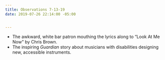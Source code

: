 ```yaml
---
title: Observations 7-13-19
date: 2019-07-26 22:14:00 -05:00


---
```


- The awkward, white bar patron mouthing the lyrics along to “Look At Me Now” by Chris Brown.
- The inspiring *Guardian* story about musicians with disabilities designing new, accessible instruments.